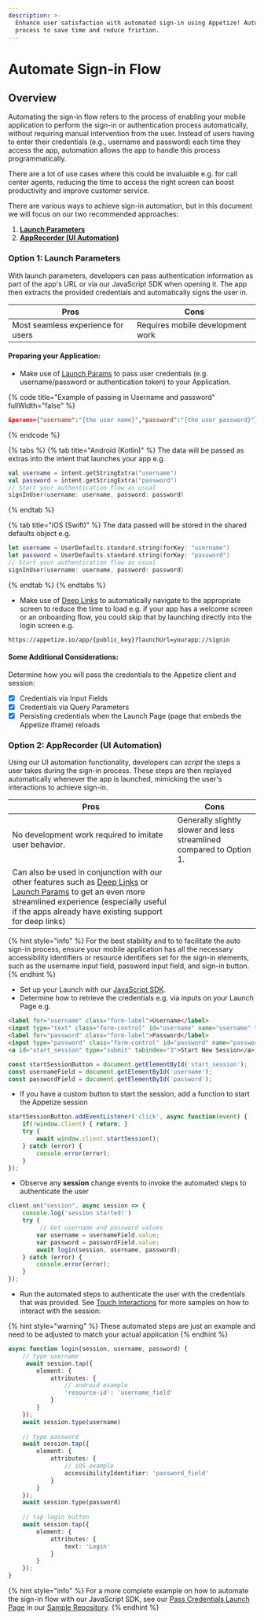 ```yaml
---
description: >-
  Enhance user satisfaction with automated sign-in using Appetize! Automate the
  process to save time and reduce friction.
---
```


# Automate Sign-in Flow

## Overview

Automating the sign-in flow refers to the process of enabling your mobile application to perform the sign-in or authentication process automatically, without requiring manual intervention from the user. Instead of users having to enter their credentials (e.g., username and password) each time they access the app, automation allows the app to handle this process programmatically.

There are a lot of use cases where this could be invaluable e.g. for call center agents, reducing the time to access the right screen can boost productivity and improve customer service.

There are various ways to achieve sign-in automation, but in this document we will focus on our two recommended approaches:

1. [**Launch Parameters**](automate-sign-in-flow.md#option-1-launch-parameters)
2. [**AppRecorder (UI Automation)**](automate-sign-in-flow.md#option-2-apprecorder-ui-automation)

### Option 1: Launch Parameters

With launch parameters, developers can pass authentication information as part of the app's URL or via our JavaScript SDK when opening it. The app then extracts the provided credentials and automatically signs the user in.

| Pros                               | Cons                             |
| ---------------------------------- | -------------------------------- |
| Most seamless experience for users | Requires mobile development work |

#### Preparing your Application:

* Make use of [Launch Params](../features/launch-params.md) to pass user credentials (e.g. username/password or authentication token) to your Application.

{% code title="Example of passing in Username and password" fullWidth="false" %}
```json
&params={"username":"{the user name}","password":"{the user password}"}
```
{% endcode %}

{% tabs %}
{% tab title="Android (Kotlin)" %}
The data will be passed as extras into the intent that launches your app e.g.&#x20;

```kotlin
val username = intent.getStringExtra("username")
val password = intent.getStringExtra("password")
// Start your authentication flow as usual
signInUser(username: username, password: password)
```
{% endtab %}

{% tab title="iOS (Swift)" %}
The data passed will be stored in the shared defaults object e.g.

```swift
let username = UserDefaults.standard.string(forKey: "username")
let password = UserDefaults.standard.string(forKey: "password")
// Start your authentication flow as usual
signInUser(username: username, password: password)
```
{% endtab %}
{% endtabs %}

* Make use of [Deep Links](../features/deep-links.md) to automatically navigate to the appropriate screen to reduce the time to load e.g. if your app has a welcome screen or an onboarding flow, you could skip that by launching directly into the login screen e.g.

```url
https://appetize.io/app/{public_key}?launchUrl=yourapp://signin
```

#### Some Additional Considerations:

Determine how you will pass the credentials to the Appetize client and session:

* [x] Credentials via Input Fields
* [x] Credentials via Query Parameters
* [x] Persisting credentials when the Launch Page (page that embeds the Appetize iframe) reloads

### Option 2: AppRecorder (UI Automation)

Using our UI automation functionality, developers can _script_ the steps a user takes during the sign-in process. These steps are then replayed automatically whenever the app is launched, mimicking the user's interactions to achieve sign-in.

| Pros                                                                                                                                                                                                                                                                             | Cons                                                                 |
| -------------------------------------------------------------------------------------------------------------------------------------------------------------------------------------------------------------------------------------------------------------------------------- | -------------------------------------------------------------------- |
| No development work required to imitate user behavior.                                                                                                                                                                                                                           | Generally slightly slower and less streamlined compared to Option 1. |
| Can also be used in conjunction with our other features such as [Deep Links](../features/deep-links.md) or [Launch Params](../features/launch-params.md) to get an even more streamlined experience (especially useful if the apps already have existing support for deep links) |                                                                      |

{% hint style="info" %}
For the best stability and to to facilitate the auto sign-in process, ensure your mobile application has all the necessary accessibility identifiers or resource identifiers set for the sign-in elements, such as the username input field, password input field, and sign-in button.
{% endhint %}

* Set up your Launch with our [JavaScript SDK](broken-reference).
* Determine how to retrieve the credentials e.g. via inputs on your Launch Page e.g.

```html
<label for="username" class="form-label">Username</label>
<input type="text" class="form-control" id="username" name="username" tabindex="1">
<label for="password" class="form-label">Password</label>
<input type="password" class="form-control" id="password" name="password" tabindex="2">
<a id="start_session" type="submit" tabindex="3">Start New Session</a>
```

```typescript
const startSessionButton = document.getElementById('start_session');
const usernameField = document.getElementById('username');
const passwordField = document.getElementById('password');
```

* If you have a custom button to start the session, add a function to start the Appetize session

```typescript
startSessionButton.addEventListener('click', async function(event) {
    if(!window.client) { return; }
    try {
        await window.client.startSession();
    } catch (error) {
        console.error(error);
    }
});
```

* Observe any **session** change events to invoke the automated steps to authenticate the user

```typescript
client.on("session", async session => {
    console.log('session started!')
    try {
         // Get username and password values
        var username = usernameField.value;
        var password = passwordField.value;
        await login(session, username, password);
    } catch (error) {
        console.error(error);
    }
});
```

* Run the automated steps to authenticate the user with the credentials that was provided. See [Touch Interactions](../javascript-sdk/automation/touch-interactions.md) for more samples on how to interact with the session:

{% hint style="warning" %}
These automated steps are just an example and need to be adjusted to match your actual application
{% endhint %}

```typescript
async function login(session, username, password) {
    // type username
     await session.tap({
        element: {
            attributes: {
                // android example
                'resource-id': 'username_field'
            }
        }
    });
    await session.type(username)
    
    // type password
    await session.tap({
        element: {
            attributes: {
                // iOS example
                accessibilityIdentifier: 'password_field'
            }
        }
    });
    await session.type(password)
    
    // tap login button
    await session.tap({ 
        element: { 
            attributes: { 
                text: 'Login' 
            } 
        }
    });
}
```

{% hint style="info" %}
For a more complete example on how to automate the sign-in flow with our JavaScript SDK, see our [Pass Credentials Launch Page](https://github.com/appetizeio/appetize-samples/tree/main/pass\_credentials\_launch\_page) in our [Sample Repository](https://samples.appetize.io/).
{% endhint %}
